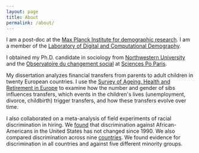 ```yaml
---
layout: page
title: About
permalink: /about/
---
```


I am a post-doc at the [Max Planck Institute for demographic research](https://demogr.mpg.de/). I am a member of the [Laboratory of Digital and Computational Demography](https://demogr.mpg.de/en/research_6120/digital_and_computational_demography_5555/).

I obtained my Ph.D. candidate in sociology from [Northwestern University](https://www.sociology.northwestern.edu/)  and the [Observatoire du changement social](https://www.sciencespo.fr/osc/en) at [Sciences Po Paris](https://www.sciencespo.fr/en).

My dissertation analyzes financial transfers from parents to adult children in twenty European countries. 
I use the [Survey of Ageing, Health and Retirement in Europe](http://www.share-project.org/) to examine how the number and gender of sibs influences transfers, which events in the children's lives (unemployment, divorce, childbirth) trigger transfers, and how these transfers evolve over time.

I also collaborated on a meta-analysis of field experiments of racial discrimination in hiring. We [found](https://www.pnas.org/content/114/41/10870) that discrimination against African-Americans in the United States has not changed since 1990. We also compared discrimination across nine [countries](https://www.sociologicalscience.com/articles-v6-18-467/). We found evidence for discrimination in all countries and against five different minority groups.


